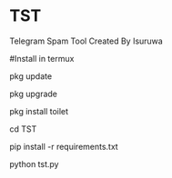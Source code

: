 # TST
Telegram Spam Tool
Created By Isuruwa

#Install in termux

pkg update

pkg upgrade

pkg install toilet

cd TST

pip install -r requirements.txt

python tst.py

